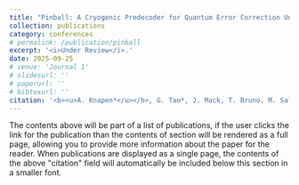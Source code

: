 ```yaml
---
title: "Pinball: A Cryogenic Predecoder for Quantum Error Correction Under Circuit-Level Noise"
collection: publications
category: conferences
# permalink: /publication/pinball
excerpt: '<i>Under Review</i>.'
date: 2025-09-25
# venue: 'Journal 1'
# slidesurl: ''
# paperurl: ''
# bibtexurl: ''
citation: '<b><u>A. Knapen*</u></b>, G. Tao*, J. Mack, T. Bruno, M. Saligane, D. Sylvester, Q. Zhang, G.S. Ravi.'
---
```

The contents above will be part of a list of publications, if the user clicks the link for the publication than the contents of section will be rendered as a full page, allowing you to provide more information about the paper for the reader. When publications are displayed as a single page, the contents of the above "citation" field will automatically be included below this section in a smaller font.

